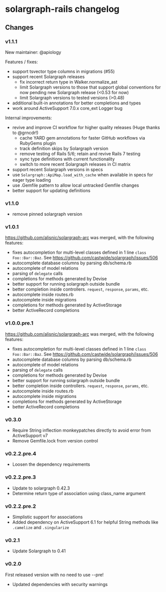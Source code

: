 # solargraph-rails changelog

## Changes

### v1.1.1

New maintainer: @apiology

Features / fixes:

- support tsvector type columns in migrations (#55)
- support recent Solargraph releases
  - fix incorrect return type in Walker.normalize_ast
  - limit Solargraph versions to those that support global conventions for now pending new Solargraph release (<0.53 for now)
  - limit Solargraph versions to tested versions (>0.48)
- additional built-in annotations for better completions and types
- work around ActiveSupport 7.0.x core\_ext Logger bug

Internal improvements:

- revive and improve CI workflow for higher quality releases (Huge thanks to @grncdr!)
  - cache YARD gem annotations for faster GitHub workflows via RubyGems plugin
  - track definition skips by Solargraph version
  - remove testing of Rails 5/6; retain and revive Rails 7 testing
  - sync type definitions with current functionality
  - switch to more recent Solargraph releases in CI matrix
- support recent Solargraph versions in specs
- use `Solargraph::ApiMap.load_with_cache` when available in specs for eager type loading
- use .Gemfile pattern to allow local untracked Gemfile changes
- better support for updating definitions

### v1.1.0

- remove pinned solargraph version

### v1.0.1

https://github.com/alisnic/solargraph-arc was merged, with the following features:
- fixes autocompletion for multi-level classes defined in 1 line `class Foo::Bar::Baz`. See https://github.com/castwide/solargraph/issues/506
- autocomplete database columns by parsing db/schema.rb
- autocomplete of model relations
- parsing of `delegate` calls
- completions for methods generated by Devise
- better support for running solargraph outside bundle
- better completion inside controllers. `request`, `response`, `params`, etc.
- autocomplete inside routes.rb
- autocomplete inside migrations
- completions for methods generated by ActiveStorage
- better ActiveRecord completions

### v1.0.0.pre.1

https://github.com/alisnic/solargraph-arc was merged, with the following features:
- fixes autocompletion for multi-level classes defined in 1 line `class Foo::Bar::Baz`. See https://github.com/castwide/solargraph/issues/506
- autocomplete database columns by parsing db/schema.rb
- autocomplete of model relations
- parsing of `delegate` calls
- completions for methods generated by Devise
- better support for running solargraph outside bundle
- better completion inside controllers. `request`, `response`, `params`, etc.
- autocomplete inside routes.rb
- autocomplete inside migrations
- completions for methods generated by ActiveStorage
- better ActiveRecord completions

### v0.3.0
* Require String inflection monkeypatches directly to avoid error from ActiveSupport v7
* Remove Gemfile.lock from version control

### v0.2.2.pre.4
* Loosen the dependency requirements

### v0.2.2.pre.3
* Update to solargraph 0.42.3
* Determine return type of association using class_name argument

### v0.2.2.pre.2

* Simplistic support for associations
* Added dependency on ActiveSupport 6.1 for helpful String methods like `.camelize` and `.singularize`

### v0.2.1

* Update Solargraph to 0.41

### v0.2.0
First released version with no need to use --pre!

* Updated dependencies with security warnings
